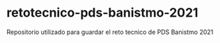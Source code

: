 # retotecnico-pds-banistmo-2021
Repositorio utilizado para guardar el reto tecnico de PDS Banistmo 2021
